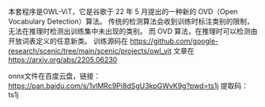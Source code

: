 本套程序是OWL-ViT，它是谷歌于 22 年 5 月提出的一种新的 OVD（Open Vocabulary Detection）算法。
传统的检测算法会收到训练时标注类别的限制，无法在推理时检测出训练集中未出现的类别。
而 OVD 算法，在推理时可以检测由开放词表定义的任意新类。
训练源码在 https://github.com/google-research/scenic/tree/main/scenic/projects/owl_vit
文章在 https://arxiv.org/abs/2205.06230

onnx文件在百度云盘，链接：https://pan.baidu.com/s/1vlMRc9Pi8dSgU3kpGWvK9g?pwd=ts1j 
提取码：ts1j 
